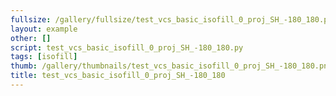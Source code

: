 ```yaml
---
fullsize: /gallery/fullsize/test_vcs_basic_isofill_0_proj_SH_-180_180.png
layout: example
other: []
script: test_vcs_basic_isofill_0_proj_SH_-180_180.py
tags: [isofill]
thumb: /gallery/thumbnails/test_vcs_basic_isofill_0_proj_SH_-180_180.png
title: test_vcs_basic_isofill_0_proj_SH_-180_180
---
```


